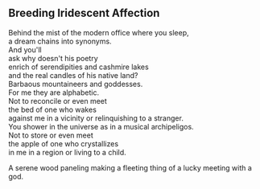 Breeding Iridescent Affection
-----------------------------
Behind the mist of the modern office where you sleep,  
a dream chains into synonyms.  
And you'll  
ask why doesn't his poetry  
enrich of serendipities and cashmire lakes  
and the real candles of his native land?  
Barbaous mountaineers and goddesses.  
For me they are alphabetic.  
Not to reconcile or even meet  
the bed of one who wakes  
against me in a vicinity or relinquishing to a stranger.  
You shower in the universe as in a musical archipeligos.  
Not to store or even meet  
the apple of one who crystallizes  
in me in a region or living to a child.  
  
A serene wood paneling making a fleeting thing of a lucky meeting with a god.  
